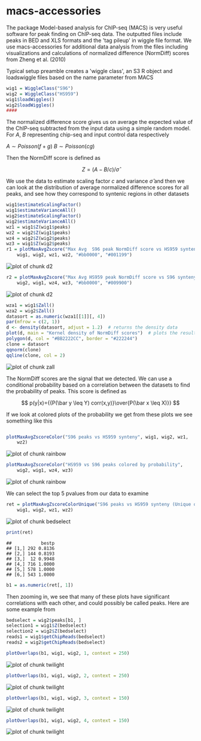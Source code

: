 macs-accessories
================

The package Model-based analysis for ChIP-seq (MACS) is very useful software for peak finding on ChIP-seq data. The outputted files include peaks in BED and XLS formats and the 'tag pileup' in wiggle file format. We use macs-accessories for additional data analysis from the files including visualizations and calculations of normalized difference (NormDiff) scores from Zheng et al. (2010)




Typical setup preamble creates a 'wiggle class', an S3 R object and loadswiggle files based on the name parameter from MACS



```r
wig1 = WiggleClass("S96")
wig2 = WiggleClass("HS959")
wig1$loadWiggles()
wig2$loadWiggles()
####
```





The normalized difference score gives us on average the expected value of the ChIP-seq subtracted from the input data using a simple random model. For $A$, $B$ representing chip-seq and input control data respectively

$A\sim Poisson(f+g)$
$B\sim Poisson(cg)$

Then the NormDiff score is defined as

$$Z=(A-B/c)/\hat\sigma$$

We use the data to estimate scaling factor $c$ and variance $\hat\sigma$ and then we can look at the distribution of average normalized difference scores for all peaks, and see how they correspond to syntenic regions in other datasets




```r
wig1$estimateScalingFactor()
wig1$estimateVarianceAll()
wig2$estimateScalingFactor()
wig2$estimateVarianceAll()
wz1 = wig1$Z(wig1$peaks)
wz2 = wig2$Z(wig1$peaks)
wz4 = wig2$Z(wig2$peaks)
wz3 = wig1$Z(wig2$peaks)
r1 = plotMaxAvgZscore("Max Avg  S96 peak NormDiff score vs HS959 synteny w=100", 
    wig1, wig2, wz1, wz2, "#bb0000", "#001199")
```

![plot of chunk d2](http://i.imgur.com/R39TV.png) 

```r
r2 = plotMaxAvgZscore("Max Avg HS959 peak NormDiff score vs S96 synteny w=100", 
    wig2, wig1, wz4, wz3, "#bb0000", "#009900")
```

![plot of chunk d2](http://i.imgur.com/zwUUU.png) 






```r
wza1 = wig1$Zall()
wza2 = wig2$Zall()
datasort = as.numeric(wza1[[1]][, 4])
par(mfrow = c(2, 1))
d <- density(datasort, adjust = 1.2)  # returns the density data
plot(d, main = "Kernel density of NormDiff scores")  # plots the results
polygon(d, col = "#BB2222CC", border = "#222244")
clone = datasort
qqnorm(clone)
qqline(clone, col = 2)
```

![plot of chunk zall](figure/zall.png) 



The NormDiff scores are the signal that we detected. We can use a conditional probability based on a correlation between the datasets to find the probability of peaks. This score is defined as

$$ p(y|x)={{P(\bar y \leq Y) corr(x,y)}\over{P(\bar x \leq X)}} $$


If we look at colored plots of the probability we get from these plots we see something like this



```r

plotMaxAvgZscoreColor("S96 peaks vs HS959 synteny", wig1, wig2, wz1, 
    wz2)
```

![plot of chunk rainbow](http://i.imgur.com/pVvWE.png) 

```r
plotMaxAvgZscoreColor("HS959 vs S96 peaks colored by probability", 
    wig2, wig1, wz4, wz3)
```

![plot of chunk rainbow](http://i.imgur.com/cuwsi.png) 



We can select the top 5 pvalues from our data to examine


```r
ret = plotMaxAvgZscoreColorUnique("S96 peaks vs HS959 synteny (Unique only)", 
    wig1, wig2, wz1, wz2)
```

![plot of chunk bedselect](http://i.imgur.com/NKGBX.png) 

```r
print(ret)
```

```
##           bestp
## [1,] 292 0.8136
## [2,] 144 0.8193
## [3,]  12 0.9948
## [4,] 716 1.0000
## [5,] 578 1.0000
## [6,] 543 1.0000
```

```r
b1 = as.numeric(ret[, 1])
```




Then zooming in, we see that many of these plots have significant correlations with each other, and could possibly be called peaks. Here are some example from



```r
bedselect = wig2$peaks[b1, ]
selection1 = wig1$Z(bedselect)
selection2 = wig2$Z(bedselect)
reads1 = wig1$getChipReads(bedselect)
reads2 = wig2$getChipReads(bedselect)

plotOverlaps(b1, wig1, wig2, 1, context = 250)
```

![plot of chunk twilight](figure/twilight1.png) 

```r
plotOverlaps(b1, wig1, wig2, 2, context = 250)
```

![plot of chunk twilight](figure/twilight2.png) 

```r
plotOverlaps(b1, wig1, wig2, 3, context = 150)
```

![plot of chunk twilight](figure/twilight3.png) 

```r
plotOverlaps(b1, wig1, wig2, 4, context = 150)
```

![plot of chunk twilight](figure/twilight4.png) 

